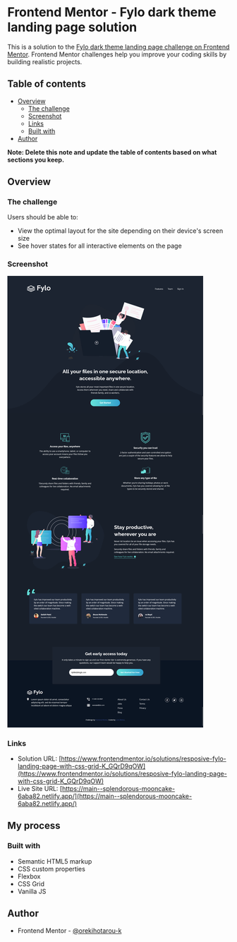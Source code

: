 # Frontend Mentor - Fylo dark theme landing page solution

This is a solution to the [Fylo dark theme landing page challenge on Frontend Mentor](https://www.frontendmentor.io/challenges/fylo-dark-theme-landing-page-5ca5f2d21e82137ec91a50fd). Frontend Mentor challenges help you improve your coding skills by building realistic projects. 

## Table of contents

- [Overview](#overview)
  - [The challenge](#the-challenge)
  - [Screenshot](#screenshot)
  - [Links](#links)
  - [Built with](#built-with)
- [Author](#author)

**Note: Delete this note and update the table of contents based on what sections you keep.**

## Overview

### The challenge

Users should be able to:

- View the optimal layout for the site depending on their device's screen size
- See hover states for all interactive elements on the page

### Screenshot

![](/screenshot.jpg)

### Links

- Solution URL: [https://www.frontendmentor.io/solutions/resposive-fylo-landing-page-with-css-grid-K_GQrD9qOW](https://www.frontendmentor.io/solutions/resposive-fylo-landing-page-with-css-grid-K_GQrD9qOW)
- Live Site URL: [https://main--splendorous-mooncake-6aba82.netlify.app/](https://main--splendorous-mooncake-6aba82.netlify.app/)

## My process

### Built with

- Semantic HTML5 markup
- CSS custom properties
- Flexbox
- CSS Grid
- Vanilla JS


## Author

- Frontend Mentor - [@orekihotarou-k](https://www.frontendmentor.io/profile/orekihotarou-k)
